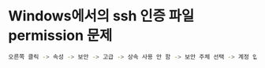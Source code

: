 # Windows에서의 ssh 인증 파일 permission 문제

```sh
오른쪽 클릭 -> 속성 -> 보안 -> 고급 -> 상속 사용 안 함 -> 보안 주체 선택 -> 계정 입력 -> 권한 부여
```
